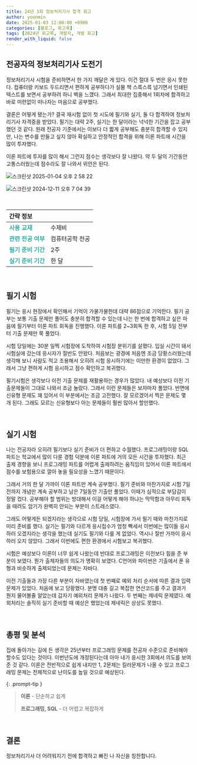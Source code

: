 ```yaml
---
title: 24년 3회 정보처리기사 합격 회고
author: yoonmin
date: 2025-01-03 12:00:00 +0900
categories: [블로그, 회고록]
tags: [2024년 회고록, 개발자, 개발 회고]
render_with_liquid: false
---
```


## 전공자의 정보처리기사 도전기

정보처리기사 시험을 준비하면서 한 가지 깨달은 게 있다. 이건 절대 두 번은 응시 못한다. 컴퓨터랑 키보드 두드리면서 편하게 공부하다가 실물 책 스륵스륵 넘기면서 인쇄된 텍스트를 보면서 공부하려 하니 벽을 느꼈다. 그래서 최대한 집중해서 1회차에 합격하고 바로 미련없이 떠나자는 마음으로 공부했다.

결론은 어떻게 됐는가? 결국 재시험 없이 첫 시도에 필기와 실기, 둘 다 합격하여 정보처리기사 자격증을 받았다. 필기는 대략 2주, 실기는 한 달이라는 넉넉한 기간을 잡고 공부했던 것 같다. 원래 전공자 기준에서는 이보다 더 짧게 공부해도 충분히 합격할 수 있지만, 나는 변수를 만들고 싶지 않아 확실하고 안정적인 합격을 위해 이론 파트에 시간을 많이 투자했다.

이론 파트에 투자를 많이 해서 그런지 점수는 생각보다 잘 나왔다. 약 두 달의 기간동안 고통스러웠는데 점수라도 잘 나와서 위안은 된다.

![스크린샷 2025-01-04 오후 2 58 22](https://github.com/user-attachments/assets/667520eb-9db6-41a0-86e5-b5c8e0f55561)

![스크린샷 2024-12-11 오후 7 04 39](https://github.com/user-attachments/assets/d8bcb221-a12b-4814-a1ac-8a4600f96185)

​		

| 간략 정보                                              |                 |
| :----------------------------------------------------- | :-------------- |
| <span style="color: #30aaa0">**사용 교재**</span>      | 수제비          |
| <span style="color: #30aaa0">**관련 전공 여부**</span> | 컴퓨터공학 전공 |
| <span style="color: #30aaa0">**필기 준비 기간**</span> | 2주             |
| <span style="color: #30aaa0">**실기 준비 기간**</span> | 한 달           |

​		

## 필기 시험

필기는 응시 현장에서 확인해서 기억이 가물가물한데 대략 86점으로 기억한다. 필기 공부는 보통 기출 문제만 풀어도 충분히 합격할 수 있는데 나는 한 번에 합격하고 싶은 마음에 필기부터 이론 파트 회독을 진행했다. 이론 파트를 2~3회독 한 후, 시험 5일 전부터 기출 문제만 쭉 풀었다.

시험 당일에는 30분 일찍 시험장에 도착하여 시험장 분위기를 살폈다. 입실 시간이 돼서 시험실에 갔는데 응시자가 절반도 안왔다. 처음보는 광경에 처음엔 조금 당황스러웠는데 생각해 보니 사람도 적고 조용해서 오히려 시험 응시하기에는 이만한 환경이 없었다. 그래서 그냥 편하게 시험 응시하고 점수 확인하고 복귀했다.

필기시험은 생각보다 이전 기출 문제를 재활용하는 경우가 많았다. 내 예상보다 이전 기출문제들이 그대로 나와서 조금 놀랐다. 그래서 이런 문제들은 보자마자 풀었다. 반면에 신유형 문제도 꽤 있어서 이 부분에서는 조금 고전했다. 잘 모르겠어서 찍은 문제도 몇 개 된다. 그래도 모르는 신유형보다 아는 문제들이 훨씬 많아서 할만했다.

​		

## 실기 시험

나는 전공자라 오히려 필기보다 실기 준비가 더 편하고 수월했다. 프로그래밍이랑 SQL 파트는 학교에서 많이 다룬 경험 덕분에 이론 파트에 거의 모든 시간을 투자했다. 최근 출제 경향을 보니 프로그래밍 파트를 어렵게 출제하려는 움직임이 있어서 이론 파트에서 점수를 보험용으로 깔아 놓을 필요성을 느꼈기 때문이다.

그래서 거의 한 달 가까이 이론 파트만 계속 공부했다. 필기 준비와 마찬가지로 시험 7일 전까지 개념만 계속 공부하고 남은 7일동안 기출만 풀었다. 이때가 심적으로 부담감이 정말 컸다. 공부해야 할 범위는 방대해서 이걸 어떻게 해야 하냐는 막막함과 아무리 회독을 때려도 암기가 완벽히 안되는 부분이 스트레스였다.

그래도 어떻게든 되겠지라는 생각으로 시험 당일, 시험장에 가서 필기 때와 마찬가지로 미리 준비를 했다. 실기는 필기와 다르게 응시접수가 엄청 빡세서 이번에는 많이들 응시하러 오겠지라는 생각을 했는데 실기도 필기와 다를 게 없었다. 역시나 절반 가까이 응시하러 오지 않았다. 그래서 이번에도 편한 환경에서 시험보고 복귀했다.

시험은 예상보다 이론이 너무 쉽게 나왔는데 반대로 프로그래밍은 이전보다 힘을 준 부분이 보였다. 뭔가 출제자들의 의도가 명확히 보였다. C언어와 파이썬은 기출에서 푼 유형과 비슷하게 출제되었는데 문제는 자바다. 

이전 기출들과 가장 다른 부분이 자바였는데 첫 번째로 예외 처리 순서에 따른 결과 입력 문제가 있었다. 처음에 보고 당황했다. 분명 대충 길고 복잡한 연산코드를 주고 결과가 뭔지 물어볼줄 알았는데 갑자기 예외처리 문제가 나왔다. 두 번째는 제네릭 문제였다. 예외처리는 솔직히 실기 준비할 때 예상은 했었는데 제네릭은 상상도 못했다. 

​		

## 총평 및 분석

집에 돌아가는 길에 든 생각은 25년부터 프로그래밍 문제를 전공자 수준으로 준비해야 할수도 있다는 것이다. 이번년도에 개정된다는데 아마 내가 응시한 3회에서 의도를 보여준 것 같다. 이론은 전반적으로 쉽게 내지만 1, 2문제는 킬러문제가 나올 수 있고 프로그래밍 문제는 전체적으로 난이도를 높일 것으로 예상된다.

{: .prompt-tip }

> **이론** - 단순하고 쉽게
>
> **프로그래밍, SQL** - 더 어렵고 복잡하게

​		

## 결론

정보처리기사 더 어려워지기 전에 합격하고 빠진 나 자신을 칭찬합니다.




